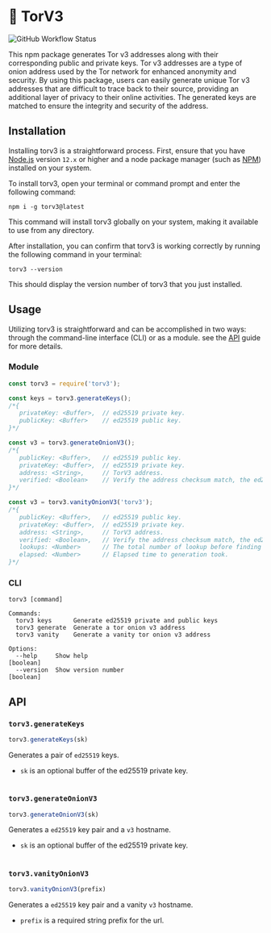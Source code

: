 # 🧅 TorV3

![GitHub Workflow Status](https://img.shields.io/github/actions/workflow/status/NotReeceHarris/torv3/node.js.yml?label=Node.js%20CI&style=flat-square)

This npm package generates Tor v3 addresses along with their corresponding public and private keys. Tor v3 addresses are a type of onion address used by the Tor network for enhanced anonymity and security. By using this package, users can easily generate unique Tor v3 addresses that are difficult to trace back to their source, providing an additional layer of privacy to their online activities. The generated keys are matched to ensure the integrity and security of the address.

## Installation

Installing torv3 is a straightforward process. First, ensure that you have [Node.js](https://nodejs.org/) version `12.x` or higher and a node package manager (such as [NPM](https://www.npmjs.com/)) installed on your system.

To install torv3, open your terminal or command prompt and enter the following command:

```
npm i -g torv3@latest
```

This command will install torv3 globally on your system, making it available to use from any directory.

After installation, you can confirm that torv3 is working correctly by running the following command in your terminal:

```
torv3 --version
```

This should display the version number of torv3 that you just installed.

## Usage

Utilizing torv3 is straightforward and can be accomplished in two ways: through the command-line interface (CLI) or as a module. see the [API](#api) guide for more details.

### Module

```js
const torv3 = require('torv3');

const keys = torv3.generateKeys();
/*{
   privateKey: <Buffer>,  // ed25519 private key.
   publicKey: <Buffer>    // ed25519 public key.
}*/

const v3 = torv3.generateOnionV3();
/*{
   publicKey: <Buffer>,   // ed25519 public key.
   privateKey: <Buffer>,  // ed25519 private key.
   address: <String>,     // TorV3 address.
   verified: <Boolean>    // Verify the address checksum match, the ed25519 public key.
}*/

const v3 = torv3.vanityOnionV3('torv3');
/*{
   publicKey: <Buffer>,   // ed25519 public key.
   privateKey: <Buffer>,  // ed25519 private key.
   address: <String>,     // TorV3 address.
   verified: <Boolean>,   // Verify the address checksum match, the ed25519 public key.
   lookups: <Number>      // The total number of lookup before finding desired hostname.
   elapsed: <Number>      // Elapsed time to generation took.
}*/

```

### CLI

```
torv3 [command]

Commands:
  torv3 keys      Generate ed25519 private and public keys
  torv3 generate  Generate a tor onion v3 address
  torv3 vanity    Generate a vanity tor onion v3 address

Options:
  --help     Show help                                                 [boolean]
  --version  Show version number                                       [boolean]
```

## API

### `torv3.generateKeys`
```js
torv3.generateKeys(sk)
```
Generates a pair of `ed25519` keys.
- `sk` is an optional buffer of the ed25519 private key.

# 

### `torv3.generateOnionV3`
```js
torv3.generateOnionV3(sk)
```
Generates a `ed25519` key pair and a `v3` hostname.
- `sk` is an optional buffer of the ed25519 private key.

# 

### `torv3.vanityOnionV3`
```js
torv3.vanityOnionV3(prefix)
```
Generates a `ed25519` key pair and a vanity `v3` hostname.
- `prefix` is a required string prefix for the url.

